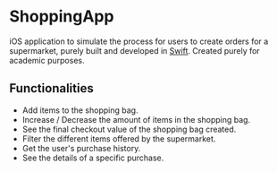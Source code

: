 # ShoppingApp

iOS application to simulate the process for users to create orders for a supermarket, purely built and developed in [Swift](https://developer.apple.com/swift/).
Created purely for academic purposes.

## Functionalities
* Add items to the shopping bag.
* Increase / Decrease the amount of items in the shopping bag.
* See the final checkout value of the shopping bag created.
* Filter the different items offered by the supermarket.
* Get the user's purchase history.
* See the details of a specific purchase.
